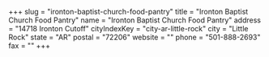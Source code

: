 +++
slug = "ironton-baptist-church-food-pantry"
title = "Ironton Baptist Church Food Pantry"
name = "Ironton Baptist Church Food Pantry"
address = "14718 Ironton Cutoff"
cityIndexKey = "city-ar-little-rock"
city = "Little Rock"
state = "AR"
postal = "72206"
website = ""
phone = "501-888-2693"
fax = ""
+++

